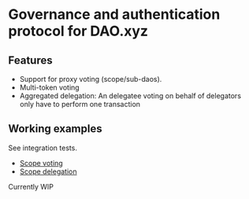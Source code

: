 # Governance and authentication protocol for DAO.xyz

## Features
- Support for proxy voting (scope/sub-daos).
- Multi-token voting
- Aggregated delegation: An delegatee voting on behalf of delegators only have to perform one transaction

## Working examples
See integration tests.
- [Scope voting]('./tests/governance/voting.rs')
- [Scope delegation]('./tests/governance/delegation.rs')


Currently WIP